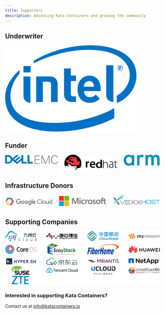 ```yaml
---
title: Supporters
description: Advancing Kata Containers and growing the community
---
```


<section class="section">

<div class="container1">
  <h2 class="features">Underwriter</h2>
</div>

<div class="container container-center">
  <img src="../.vuepress/theme/images/logo-intel-lg.svg" alt="title"  />
</div>


<div class="container1">
  <h2 class="features">Funder</h2>
</div>

<div class="container container-center">
  <div class="columns">
    <div class="column">  <img src="../.vuepress/theme/images/logo-dell.svg" alt="title"  /></div>
    <div class="column">  <img src="../.vuepress/theme/images/logo-redhat.svg" alt="title"  /></div>
    <div class="column">  <img src="../.vuepress/theme/images/logo-arm.svg" alt="title"  /></div>
  </div>
</div>


<div class="container1">
  <h2 class="features">Infrastructure Donors</h2>
</div>

<div class="container container-center">
  <div class="columns">
    <div class="column">  <img src="../.vuepress/theme/images/logo-google-cloud.svg" alt="title"  /></div>
    <div class="column">  <img src="../.vuepress/theme/images/logo-microsoft.svg" alt="title"  /></div>
    <div class="column">  <img src="../.vuepress/theme/images/logo-vexxhost.svg" alt="title"  /></div>
  </div>
</div>

<div class="container1">
  <h2 class="features">Supporting Companies</h2>
</div>

<div class="container container-center">
  <img src="../.vuepress/theme/images/supporting-group-1.png" alt="title"  />
</div>

<div class="container container-center">
  <img src="../.vuepress/theme/images/supporting-group-2.png" alt="title"  />
</div>

<div class="container container-center">
  <img src="../.vuepress/theme/images/supporting-group-3.png" alt="title"  />
</div>

<div class="container container-center">
  <img src="../.vuepress/theme/images/supporting-group-4.png" alt="title"  />
</div>

<div class="container container-center">
  <img src="../.vuepress/theme/images/supporting-group-5.png" alt="title"  />
</div>

</section> 


<section class="section bottom-content">
  <div class="search-content">
    <h3 class="search-content-title">Interested in supporting Kata Containers?</h3>
    <div class="search-content-subtitle">  
      <span>Contact us at <a href="#">info@katacontainers.io</a></span>
    </div>
  </div>
</section>  



